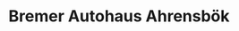 ---
title: "Bremer Autohaus Ahrensbök"
url: /ahrensboek/bremer-autohaus-ahrensboek/
shop: Autohaus
---